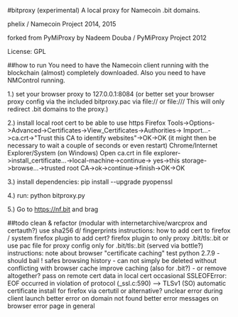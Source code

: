 #bitproxy (experimental)
A local proxy for Namecoin .bit domains.

phelix / Namecoin Project 2014, 2015

forked from PyMiProxy by Nadeem Douba / PyMiProxy Project 2012

License: GPL

##how to run
You need to have the Namecoin client running with the blockchain (almost) completely downloaded.
Also you need to have NMControl running.

1.) set your browser proxy to 127.0.0.1:8084
(or better set your browser proxy config via the included bitproxy.pac via file:// or file:///
This will only redirect .bit domains to the proxy.)

2.) install local root cert to be able to use https
    Firefox
        Tools->Options->Advanced->Certificates->View_Certificates->Authorities->
            Import...->ca.crt->"Trust this CA to identify websites"->OK->OK
           (it might then be necessary to wait a couple of seconds or even restart)
    Chrome/Internet Explorer/System (on Windows)
        Open ca.crt in file explorer->install_certificate...->local-machine->continue->
            yes->this storage->browse...->trusted root CA->ok->continue->finish->OK->OK

3.) install dependencies: pip install --upgrade pyopenssl

4.) run: python bitproxy.py

5.) Go to https://nf.bit and brag


##todo
clean & refactor (modular with internetarchive/warcprox and certauth?)
use sha256 d/ fingerprints
instructions: how to add cert to firefox / system
firefox plugin to add cert?
firefox plugin to only proxy .bit/tls:.bit
or use pac file for proxy config only for .bit/tls:.bit (served via bottle?)
instructions: note about browser "certificate caching"
test python 2.7.9 - should bail
! safes browsing history - can not simply be deleted without conflicting with browser cache
improve caching (also for .bit?) - or remove altogether?
pass on remote cert data in local cert
occasional SSLEOFError: EOF occurred in violation of protocol (_ssl.c:590)  --> TLSv1 (SO)
automatic certificate install for firefox via certutil or alternative?
unclear error during client launch
better error on domain not found
better error messages on browser error page in general

